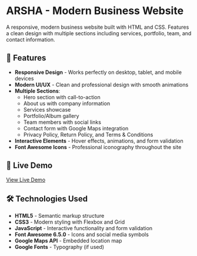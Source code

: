 # ARSHA - Modern Business Website

A responsive, modern business website built with HTML and CSS. Features a clean design with multiple sections including services, portfolio, team, and contact information.

## 🌟 Features

- **Responsive Design** - Works perfectly on desktop, tablet, and mobile devices
- **Modern UI/UX** - Clean and professional design with smooth animations
- **Multiple Sections**:
  - Hero section with call-to-action
  - About us with company information
  - Services showcase
  - Portfolio/Album gallery
  - Team members with social links
  - Contact form with Google Maps integration
  - Privacy Policy, Return Policy, and Terms & Conditions
- **Interactive Elements** - Hover effects, animations, and form validation
- **Font Awesome Icons** - Professional iconography throughout the site

## 🚀 Live Demo

[View Live Demo](https://your-username.github.io/arsha-website)


## 🛠️ Technologies Used

- **HTML5** - Semantic markup structure
- **CSS3** - Modern styling with Flexbox and Grid
- **JavaScript** - Interactive functionality and form validation
- **Font Awesome 6.5.0** - Icons and social media symbols
- **Google Maps API** - Embedded location map
- **Google Fonts** - Typography (if used)


